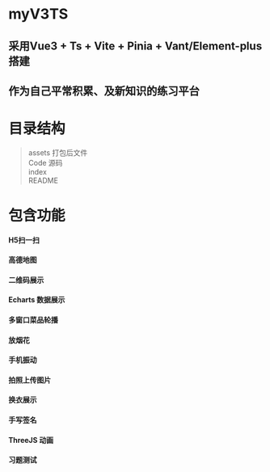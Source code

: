 # myV3TS 
## 采用Vue3 + Ts + Vite + Pinia + Vant/Element-plus 搭建
## 作为自己平常积累、及新知识的练习平台
# 目录结构
>assets             打包后文件  
>Code               源码   
>index  
>README  

# 包含功能
#### H5扫一扫
#### 高德地图   
#### 二维码展示   
#### Echarts 数据展示 
#### 多窗口菜品轮播 
#### 放烟花  
#### 手机振动  
#### 拍照上传图片   
#### 换衣展示  
#### 手写签名  
#### ThreeJS 动画  
#### 习题测试    
  
